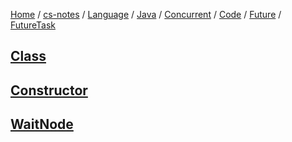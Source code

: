 [Home](https://mengxianbin.github.io) /
[cs-notes](https://mengxianbin.github.io/cs-notes/content) /
[Language](https://mengxianbin.github.io/cs-notes/content/Language) /
[Java](https://mengxianbin.github.io/cs-notes/content/Language/Java) /
[Concurrent](https://mengxianbin.github.io/cs-notes/content/Language/Java/Concurrent) /
[Code](https://mengxianbin.github.io/cs-notes/content/Language/Java/Concurrent/Code) /
[Future](https://mengxianbin.github.io/cs-notes/content/Language/Java/Concurrent/Code/Future) /
[FutureTask](https://mengxianbin.github.io/cs-notes/content/Language/Java/Concurrent/Code/Future/FutureTask)

## [Class](https://mengxianbin.github.io/cs-notes/content/Language/Java/Concurrent/Code/Future/FutureTask/Class)

## [Constructor](https://mengxianbin.github.io/cs-notes/content/Language/Java/Concurrent/Code/Future/FutureTask/Constructor)

## [WaitNode](https://mengxianbin.github.io/cs-notes/content/Language/Java/Concurrent/Code/Future/FutureTask/WaitNode)
